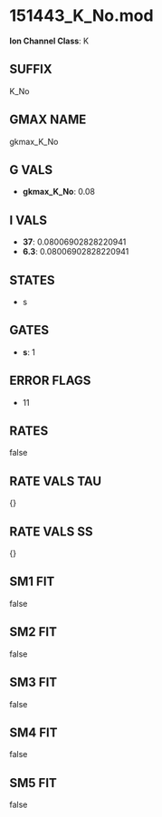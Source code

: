 # 151443_K_No.mod

**Ion Channel Class**: K

## SUFFIX

K_No

## GMAX NAME

gkmax_K_No

## G VALS

- **gkmax_K_No**: 0.08

## I VALS

- **37**: 0.08006902828220941
- **6.3**: 0.08006902828220941

## STATES

- s

## GATES

- **s**: 1

## ERROR FLAGS

- 11

## RATES

false

## RATE VALS TAU

{}

## RATE VALS SS

{}

## SM1 FIT

false

## SM2 FIT

false

## SM3 FIT

false

## SM4 FIT

false

## SM5 FIT

false
